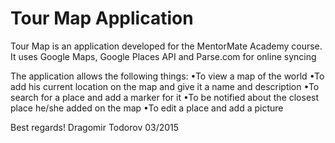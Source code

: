 Tour Map Application
================
Tour Map is an application developed for the MentorMate Academy course. 
It uses Google Maps, Google Places API and Parse.com for online syncing

The application allows the following things:
•To view a map of the world
•To add his current location on the map and give it a name and description
•To search for a place and add a marker for it
•To be notified about the closest place he/she added on the map
•To edit a place and add a picture

Best regards!
Dragomir Todorov 03/2015